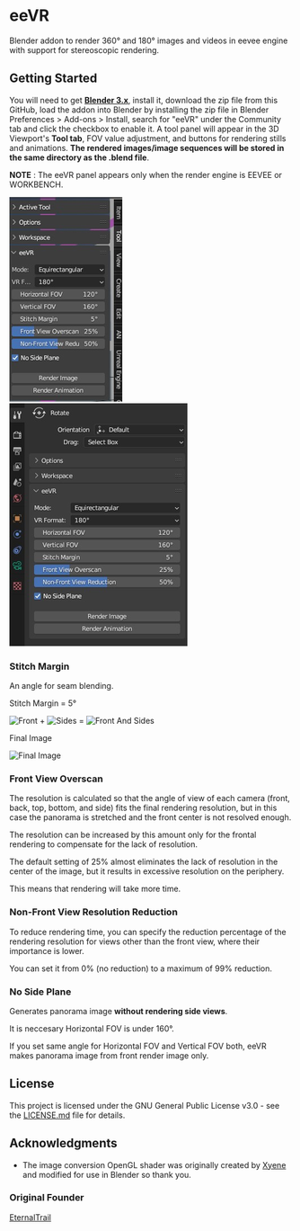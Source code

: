 # eeVR

Blender addon to render 360° and 180° images and videos in eevee engine with support for stereoscopic rendering.

## Getting Started

You will need to get [**Blender 3.x**](https://www.blender.org), install it, download the zip file from this GitHub, load the addon into Blender by installing the zip file in Blender Preferences > Add-ons > Install, search for "eeVR" under the Community tab and click the checkbox to enable it. A tool panel will appear in the 3D Viewport's **Tool tab**, FOV value adjustment, and buttons for rendering stills and animations. **The rendered images/image sequences will be stored in the same directory as the .blend file**.

**NOTE** : The eeVR panel appears only when the render engine is EEVEE or WORKBENCH.

![Tool Panel](img/tools-01.jpg "Tool Panel") ![Tool Panel](img/tools-02.jpg "Tool Panel")

### Stitch Margin

An angle for seam blending.

Stitch Margin = 5°

![Front](img/front.jpg "Front") + ![Sides](img/sides.jpg "Sides") = ![Front And Sides](img/frontandsides.jpg "Front And Sides")

Final Image

![Final Image](img/finalimage.jpg "Final Image")

### Front View Overscan

The resolution is calculated so that the angle of view of each camera (front, back, top, bottom, and side) fits the final rendering resolution, but in this case the panorama is stretched and the front center is not resolved enough.

The resolution can be increased by this amount only for the frontal rendering to compensate for the lack of resolution.

The default setting of 25% almost eliminates the lack of resolution in the center of the image, but it results in excessive resolution on the periphery.

This means that rendering will take more time.

### Non-Front View Resolution Reduction

To reduce rendering time, you can specify the reduction percentage of the rendering resolution for views other than the front view, where their importance is lower.

You can set it from 0% (no reduction) to a maximum of 99% reduction.

### No Side Plane

Generates panorama image **without rendering side views**.

It is neccesary Horizontal FOV is under 160°.

If you set same angle for Horizontal FOV and Vertical FOV both, eeVR makes panorama image from front render image only.

## License

This project is licensed under the GNU General Public License v3.0 - see the [LICENSE.md](LICENSE.md) file for details.

## Acknowledgments

- The image conversion OpenGL shader was originally created by [Xyene](https://github.com/Xyene) and modified for use in Blender so thank you.

### Original Founder

[EternalTrail](https://github.com/EternalTrail)
